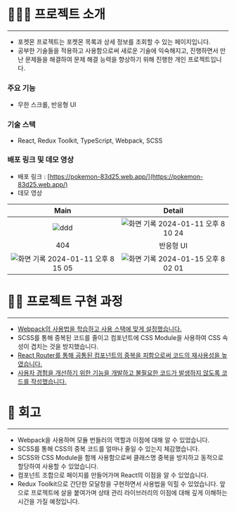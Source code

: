 # 🧑🏻‍💻 프로젝트 소개

---

- 포켓몬 프로젝트는 포켓몬 목록과 상세 정보를 조회할 수 있는 페이지입니다.
- 공부한 기술들을 적용하고 사용함으로써 새로운 기술에 익숙해지고, 진행하면서 만난 문제들을 해결하여 문제 해결 능력을 향상하기 위해 진행한 개인 프로젝트입니다.

### 주요 기능

- 무한 스크롤, 반응형 UI

### 기술 스택

- React, Redux Toolkit, TypeScript, Webpack, SCSS

### 배포 링크 및 데모 영상

- 배포 링크 : [https://pokemon-83d25.web.app/](https://pokemon-83d25.web.app/)
- 데모 영상

|                                                                     Main                                                                      |                                                                    Detail                                                                     |
| :-------------------------------------------------------------------------------------------------------------------------------------------: | :-------------------------------------------------------------------------------------------------------------------------------------------: |
|                    ![ddd](https://github.com/JangExpedition/pokemon/assets/114918904/4c05fde3-e59d-47f7-9a82-02962cb2df9a)                    | ![화면 기록 2024-01-11 오후 8 10 24](https://github.com/JangExpedition/pokemon/assets/114918904/3ba3f8b8-46f4-4b44-aa46-64cb213de19f) |
|                                                                      404                                                                      |                                                                   반응형 UI                                                                   |
| ![화면 기록 2024-01-11 오후 8 15 05](https://github.com/JangExpedition/pokemon/assets/114918904/a7019717-ddc3-4bc6-9868-894194d660f6) | ![화면 기록 2024-01-15 오후 8 02 01](https://github.com/JangExpedition/pokemon/assets/114918904/7225b2b3-4258-4fa1-bf65-206a116aa484) |

# 🏃🏻 프로젝트 구현 과정

---

- [Webpack의 사용법을 학습하고 사용 스택에 맞게 설정했습니다.](https://fierce-deposit-5cb.notion.site/Webpack-e1556137907f4bd79d7f3f58a9b3a82a?pvs=4)
- SCSS를 통해 중복된 코드를 줄이고 컴포넌트에 CSS Module을 사용하여 CSS 속성이 겹치는 것을 방지했습니다.
- [React Router를 통해 공통된 컴포넌트의 중복을 피함으로써 코드의 재사용성을 높였습니다.](https://fierce-deposit-5cb.notion.site/Route-c4f19d9f762a40839c11f8c00ffb2eaa?pvs=4)
- [사용자 경험을 개선하기 위한 기능을 개발하고 불필요한 코드가 발생하지 않도록 코드를 작성했습니다.](https://fierce-deposit-5cb.notion.site/5729e8d327e848e685f15f01f1886f77?pvs=4)

# 📘 회고

---

- Webpack을 사용하며 모듈 번들러의 역할과 이점에 대해 알 수 있었습니다.
- SCSS를 통해 CSS의 중복 코드를 얼마나 줄일 수 있는지 체감했습니다.
- SCSS와 CSS Module을 함께 사용함으로써 클래스명 중복을 방지하고 동적으로 할당하여 사용할 수 있었습니다.
- 컴포넌트 조합으로 페이지를 만들어가며 React의 이점을 알 수 있었습니다.
- Redux Toolkit으로 간단한 모달창을 구현하면서 사용법을 익힐 수 있었습니다. 앞으로 프로젝트에 살을 붙여가며 상태 관리 라이브러리의 이점에 대해 깊게 이해하는 시간을 가질 예정입니다.
